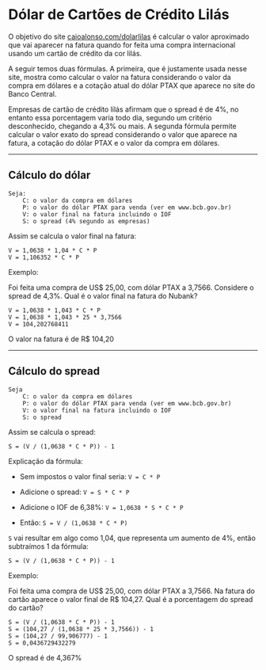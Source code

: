 # Dólar de Cartões de Crédito Lilás

O objetivo do site [caioalonso.com/dolarlilas](https://caioalonso.com/dolarlilas)
é calcular o valor aproximado que vai aparecer na fatura quando for feita
uma compra internacional usando um cartão de crédito da cor lilás.

A seguir temos duas fórmulas. A primeira, que é justamente usada nesse site,
mostra como calcular o valor na fatura considerando o valor da compra em dólares
e a cotação atual do dólar PTAX que aparece no site do Banco Central.

Empresas de cartão de crédito lilás afirmam que o spread é de 4%, no entanto essa porcentagem varia
todo dia, segundo um critério desconhecido, chegando a 4,3% ou mais. A segunda
fórmula permite calcular o valor exato do spread considerando o valor que
aparece na fatura, a cotação do dólar PTAX e o valor da compra em dólares.

---

## Cálculo do dólar

    Seja:
        C: o valor da compra em dólares
        P: o valor do dólar PTAX para venda (ver em www.bcb.gov.br)
        V: o valor final na fatura incluindo o IOF
        S: o spread (4% segundo as empresas)

Assim se calcula o valor final na fatura:

    V = 1,0638 * 1,04 * C * P
    V = 1,106352 * C * P


Exemplo:

Foi feita uma compra de US$ 25,00, com dólar PTAX a 3,7566.
Considere o spread de 4,3%. Qual é o valor final na fatura do Nubank?

    V = 1,0638 * 1,043 * C * P
    V = 1,0638 * 1,043 * 25 * 3,7566
    V = 104,202768411

O valor na fatura é de R$ 104,20


---


## Cálculo do spread

    Seja
        C: o valor da compra em dólares
        P: o valor do dólar PTAX para venda (ver em www.bcb.gov.br)
        V: o valor final na fatura incluindo o IOF
        S: o spread


Assim se calcula o spread:

    S = (V / (1,0638 * C * P)) - 1


Explicação da fórmula:

- Sem impostos o valor final seria: `V = C * P`

- Adicione o spread: `V = S * C * P`

- Adicione o IOF de 6,38%: `V = 1,0638 * S * C * P`

- Então: `S = V / (1,0638 * C * P)`


`S` vai resultar em algo como 1,04, que representa um aumento de 4%, então
subtraímos 1 da fórmula:

`S = (V / (1,0638 * C * P)) - 1`



Exemplo:

Foi feita uma compra de US$ 25,00, com dólar PTAX a 3,7566. Na fatura do cartão
aparece o valor final de R$ 104,27. Qual é a porcentagem do spread do cartão?


    S = (V / (1,0638 * C * P)) - 1
    S = (104,27 / (1,0638 * 25 * 3,7566)) - 1
    S = (104,27 / 99,906777) - 1
    S = 0,0436729432279

O spread é de 4,367%
